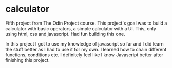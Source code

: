 # calculator

Fifth project from The Odin Project course. This project's goal was to build a calculator with basic operators, a simple calculator with a UI. This, only using html, css and javascript. Had fun building this one.

In this project I got to use my knowledge of javascript so far and I did learn the stuff better as I had to use it for my own. I learned how to chain different functions, conditions etc. I definitely feel like I know Javascript better after finishing this project.
